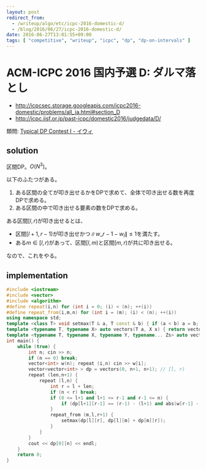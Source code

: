 ```yaml
---
layout: post
redirect_from:
  - /writeup/algo/etc/icpc-2016-domestic-d/
  - /blog/2016/06/27/icpc-2016-domestic-d/
date: 2016-06-27T13:01:55+09:00
tags: [ "competitive", "writeup", "icpc", "dp", "dp-on-intervals" ]
---
```


# ACM-ICPC 2016 国内予選 D: ダルマ落とし

-   <http://icpcsec.storage.googleapis.com/icpc2016-domestic/problems/all_ja.html#section_D>
-   <http://icpc.iisf.or.jp/past-icpc/domestic2016/judgedata/D/>

類問: [Typical DP Contest I - イウィ](https://beta.atcoder.jp/contests/tdpc/tasks/tdpc_iwi)

## solution

区間DP。$O(N^3)$。

以下のふたつがある。

1.  ある区間の全てが叩き出せるかをDPで求めて、全体で叩き出せる数を再度DPで求める。
2.  ある区間の中で叩き出せる要素の数をDPで求める。

ある区間$[l,r)$が叩き出せるとは、

-   区間$[l+1,r-1)$が叩き出せかつ$\|w\_{r-1} - w_l\| \le 1$を満たす。
-   ある$m \in [l,r)$があって、区間$[l,m)$と区間$[m,r)$が共に叩き出せる。

なので、これをやる。

## implementation

``` c++
#include <iostream>
#include <vector>
#include <algorithm>
#define repeat(i,n) for (int i = 0; (i) < (n); ++(i))
#define repeat_from(i,m,n) for (int i = (m); (i) < (n); ++(i))
using namespace std;
template <class T> void setmax(T & a, T const & b) { if (a < b) a = b; }
template <typename T, typename X> auto vectors(T a, X x) { return vector<T>(x, a); }
template <typename T, typename X, typename Y, typename... Zs> auto vectors(T a, X x, Y y, Zs... zs) { auto cont = vectors(a, y, zs...); return vector<decltype(cont)>(x, cont); }
int main() {
    while (true) {
        int n; cin >> n;
        if (n == 0) break;
        vector<int> w(n); repeat (i,n) cin >> w[i];
        vector<vector<int> > dp = vectors(0, n+1, n+1); // [l, r)
        repeat (len,n+1) {
            repeat (l,n) {
                int r = l + len;
                if (n < r) break;
                if (0 <= l+1 and l+1 <= r-1 and r-1 <= n) {
                    if (dp[l+1][r-1] == (r-1) - (l+1) and abs(w[r-1] - w[l]) <= 1) setmax(dp[l][r], dp[l+1][r-1] + 2);
                }
                repeat_from (m,l,r+1) {
                    setmax(dp[l][r], dp[l][m] + dp[m][r]);
                }
            }
        }
        cout << dp[0][n] << endl;
    }
    return 0;
}
```

